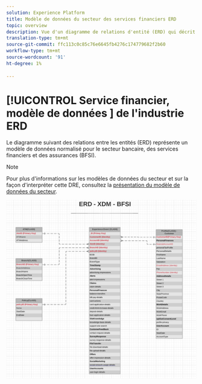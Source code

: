 ```yaml
---
solution: Experience Platform
title: Modèle de données du secteur des services financiers ERD
topic: overview
description: Vue d'un diagramme de relations d'entité (ERD) qui décrit un modèle de données normalisé pour l'industrie des banques, des services financiers et des assurances (BFSI). Ce modèle de données est compatible avec le modèle de données d’expérience (XDM) à utiliser dans Adobe Experience Platform.
translation-type: tm+mt
source-git-commit: ffc113c0c85c76e6645fb4276c174779682f2b60
workflow-type: tm+mt
source-wordcount: '91'
ht-degree: 1%

---
```



# [!UICONTROL Service financier, modèle de données ] de l&#39;industrie ERD

Le diagramme suivant des relations entre les entités (ERD) représente un modèle de données normalisé pour le secteur bancaire, des services financiers et des assurances (BFSI).

>[!NOTE]
>
>Pour plus d&#39;informations sur les modèles de données du secteur et sur la façon d&#39;interpréter cette DRE, consultez la [présentation du modèle de données du secteur](./overview.md).

![](../../images/industries/financial.png)
